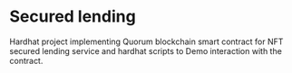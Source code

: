 # Secured lending

Hardhat project implementing Quorum blockchain smart contract for NFT secured lending service and hardhat scripts to Demo interaction with the contract.
